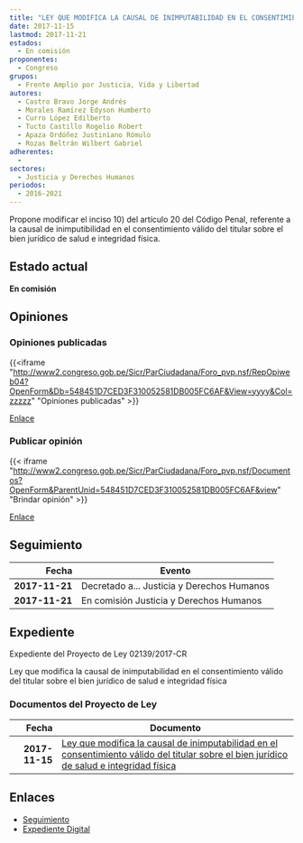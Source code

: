 ```yaml
---
title: "LEY QUE MODIFICA LA CAUSAL DE INIMPUTABILIDAD EN EL CONSENTIMIENTO VÁLIDO DEL TITULAR SOBRE EL BIEN JURÍDICO DE SALUD E INTEGRIDAD FÍSCA"
date: 2017-11-15
lastmod: 2017-11-21
estados: 
  - En comisión
proponentes: 
  - Congreso
grupos: 
  - Frente Amplio por Justicia, Vida y Libertad
autores: 
  - Castro Bravo Jorge Andrés
  - Morales Ramírez Edyson Humberto
  - Curro López Edilberto
  - Tucto Castillo Rogelio Robert
  - Apaza Ordóñez Justiniano Rómulo
  - Rozas Beltrán Wilbert Gabriel
adherentes: 
  - 
sectores: 
  - Justicia y Derechos Humanos
periodos: 
  - 2016-2021
---
```


Propone modificar el inciso 10) del artículo 20 del Código Penal, referente a la causal de inimputibilidad en el consentimiento válido del titular sobre el bien jurídico de salud e integridad física.


## Estado actual

**En comisión**

## Opiniones

### Opiniones publicadas

{{<iframe "http://www2.congreso.gob.pe/Sicr/ParCiudadana/Foro_pvp.nsf/RepOpiweb04?OpenForm&Db=548451D7CED3F310052581DB005FC6AF&View=yyyy&Col=zzzzz" "Opiniones publicadas" >}}

[Enlace](http://www2.congreso.gob.pe/Sicr/ParCiudadana/Foro_pvp.nsf/RepOpiweb04?OpenForm&Db=548451D7CED3F310052581DB005FC6AF&View=yyyy&Col=zzzzz)
### Publicar opinión

{{< iframe "http://www2.congreso.gob.pe/Sicr/ParCiudadana/Foro_pvp.nsf/Documentos?OpenForm&ParentUnid=548451D7CED3F310052581DB005FC6AF&view" "Brindar opinión" >}}

[Enlace](http://www2.congreso.gob.pe/Sicr/ParCiudadana/Foro_pvp.nsf/Documentos?OpenForm&ParentUnid=548451D7CED3F310052581DB005FC6AF&view)

## Seguimiento

| Fecha | Evento |
|------:|--------|
| **2017-11-21** | Decretado a... Justicia y Derechos Humanos|
| **2017-11-21** | En comisión Justicia y Derechos Humanos|


## Expediente

Expediente del Proyecto de Ley 02139/2017-CR

Ley que modifica la causal de inimputabilidad en el consentimiento válido del titular sobre el bien jurídico de salud e integridad física


### Documentos del Proyecto de Ley

| Fecha | Documento |
|------:|--------|
| **2017-11-15** | [Ley que modifica la causal de inimputabilidad en el consentimiento válido del titular sobre el bien jurídico de salud e integridad física](http://www.leyes.congreso.gob.pe/Documentos/2016_2021/Proyectos_de_Ley_y_de_Resoluciones_Legislativas/PL0213920171115..pdf) |

## Enlaces 

- [Seguimiento](http://www2.congreso.gob.pe/Sicr/TraDocEstProc/CLProLey2016.nsf/f7fff46988ca05b1052578e100829cc7/96e4d42c9f25e965052581db005aefc7?OpenDocument)
- [Expediente Digital](http://www2.congreso.gob.pe/Sicr/TraDocEstProc/CLProLey2016.nsf/f7fff46988ca05b1052578e100829cc7/96e4d42c9f25e965052581db005aefc7?OpenDocument&Click=05257FB7005EB655.eb71d0cf91d8294e05256cdf006b5706/$Body/0.1C6C)
